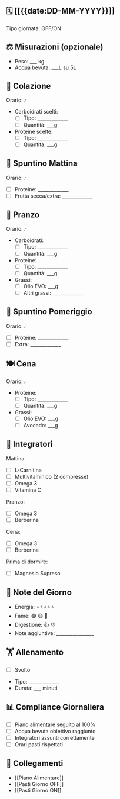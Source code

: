 ## 🗓️ [[{{date:DD-MM-YYYY}}]] 
Tipo giornata: OFF/ON

## ⚖️ Misurazioni (opzionale)
- Peso: ___ kg
- Acqua bevuta: ___L su 5L

## 🍳 Colazione
Orario: ___:___
- Carboidrati scelti:
    - [ ] Tipo: _____________ 
    - [ ] Quantità: ___g
- Proteine scelte:
    - [ ] Tipo: _____________
    - [ ] Quantità: ___g

## 🥪 Spuntino Mattina
Orario: ___:___
- [ ] Proteine: _____________
- [ ] Frutta secca/extra: _____________

## 🍱 Pranzo
Orario: ___:___
- Carboidrati:
    - [ ] Tipo: _____________
    - [ ] Quantità: ___g
- Proteine:
    - [ ] Tipo: _____________
    - [ ] Quantità: ___g
- Grassi:
    - [ ] Olio EVO: ___g
    - [ ] Altri grassi: _____________

## 🥤 Spuntino Pomeriggio
Orario: ___:___
- [ ] Proteine: _____________
- [ ] Extra: _____________

## 🍽️ Cena
Orario: ___:___
- Proteine:
    - [ ] Tipo: _____________
    - [ ] Quantità: ___g
- Grassi:
    - [ ] Olio EVO: ___g
    - [ ] Avocado: ___g

## 💊 Integratori
Mattina:
- [ ] L-Carnitina
- [ ] Multivitaminico (2 compresse)
- [ ] Omega 3
- [ ] Vitamina C

Pranzo:
- [ ] Omega 3
- [ ] Berberina

Cena:
- [ ] Omega 3
- [ ] Berberina

Prima di dormire:
- [ ] Magnesio Supreso

## 📝 Note del Giorno
- Energia: ⭐⭐⭐⭐⭐
- Fame: 🟢 🟡 🔴
- Digestione: 👍 👎
- Note aggiuntive: ________________

## 🏋️ Allenamento
- [ ] Svolto
- Tipo: _____________
- Durata: ___ minuti

## 📊 Compliance Giornaliera
- [ ] Piano alimentare seguito al 100%
- [ ] Acqua bevuta obiettivo raggiunto
- [ ] Integratori assunti correttamente
- [ ] Orari pasti rispettati

## 🔗 Collegamenti
- [[Piano Alimentare]]
- [[Pasti Giorno OFF]]
- [[Pasti Giorno ON]]
